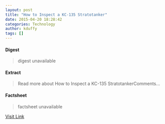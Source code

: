 ```yaml
---
layout: post
title: "How to Inspect a KC-135 Stratotanker"
date: 2015-04-20 18:28:42
categories: Technology
author: kduffy
tags: []
---
```



#### Digest
>digest unavailable

#### Extract
>Read more about How to Inspect a KC-135 StratotankerComments...

#### Factsheet
>factsheet unavailable

[Visit Link](http://www.pddnet.com/news/2015/04/how-inspect-kc-135-stratotanker)


